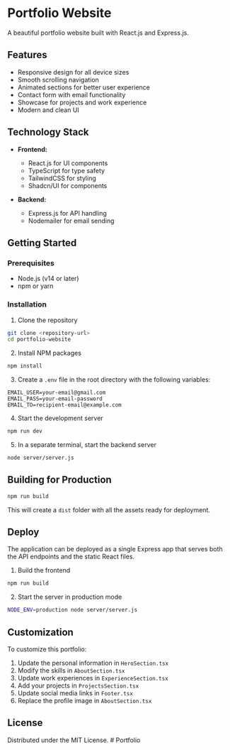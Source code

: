 
# Portfolio Website

A beautiful portfolio website built with React.js and Express.js.

## Features

- Responsive design for all device sizes
- Smooth scrolling navigation
- Animated sections for better user experience
- Contact form with email functionality
- Showcase for projects and work experience
- Modern and clean UI

## Technology Stack

- **Frontend:**
  - React.js for UI components
  - TypeScript for type safety
  - TailwindCSS for styling
  - Shadcn/UI for components

- **Backend:**
  - Express.js for API handling
  - Nodemailer for email sending

## Getting Started

### Prerequisites

- Node.js (v14 or later)
- npm or yarn

### Installation

1. Clone the repository
```sh
git clone <repository-url>
cd portfolio-website
```

2. Install NPM packages
```sh
npm install
```

3. Create a `.env` file in the root directory with the following variables:
```
EMAIL_USER=your-email@gmail.com
EMAIL_PASS=your-email-password
EMAIL_TO=recipient-email@example.com
```

4. Start the development server
```sh
npm run dev
```

5. In a separate terminal, start the backend server
```sh
node server/server.js
```

## Building for Production

```sh
npm run build
```

This will create a `dist` folder with all the assets ready for deployment.

## Deploy

The application can be deployed as a single Express app that serves both the API endpoints and the static React files.

1. Build the frontend
```sh
npm run build
```

2. Start the server in production mode
```sh
NODE_ENV=production node server/server.js
```

## Customization

To customize this portfolio:

1. Update the personal information in `HeroSection.tsx`
2. Modify the skills in `AboutSection.tsx`
3. Update work experiences in `ExperienceSection.tsx`
4. Add your projects in `ProjectsSection.tsx`
5. Update social media links in `Footer.tsx`
6. Replace the profile image in `AboutSection.tsx`

## License

Distributed under the MIT License.
#   P o r t f o l i o  
 